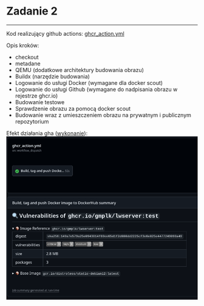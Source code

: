 # Zadanie 2

---

Kod realizujący github actions: [ghcr_action.yml](.github/workflows/ghcr_action.yml)

Opis kroków:
- checkout
- metadane
- QEMU (dodatkowe architektury budowania obrazu)
- Buildx (narzędzie budowania)
- Logowanie do usługi Docker (wymagane dla docker scout)
- Logowanie do usługi Github (wymagane do nadpisania obrazu w rejestrze ghcr.io)
- Budowanie testowe
- Sprawdzenie obrazu za pomocą docker scout
- Budowanie wraz z umieszczeniem obrazu na prywatnym i publicznym repozytorium

Efekt działania gha ([wykonanie](https://github.com/gmplk/LWServer/actions/runs/12320518279)):
![cves_gha](scr/cves.png)

